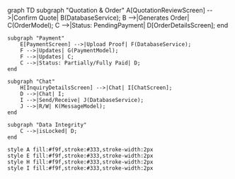 graph TD
    subgraph "Quotation & Order"
        A[QuotationReviewScreen] -->|Confirm Quote| B(DatabaseService);
        B -->|Generates Order| C(OrderModel);
        C -->|Status: PendingPayment| D[OrderDetailsScreen];
    end

    subgraph "Payment"
        E[PaymentScreen] -->|Upload Proof| F(DatabaseService);
        F -->|Updates| G(PaymentModel);
        F -->|Updates| C;
        C -->|Status: Partially/Fully Paid| D;
    end

    subgraph "Chat"
        H[InquiryDetailsScreen] -->|Chat| I[ChatScreen];
        D -->|Chat| I;
        I -->|Send/Receive| J(DatabaseService);
        J -->|R/W| K(MessageModel);
    end

    subgraph "Data Integrity"
        C -->|isLocked| D;
    end

    style A fill:#f9f,stroke:#333,stroke-width:2px
    style E fill:#f9f,stroke:#333,stroke-width:2px
    style H fill:#f9f,stroke:#333,stroke-width:2px
    style I fill:#f9f,stroke:#333,stroke-width:2px